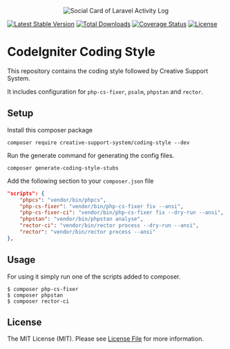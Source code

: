 
<p align="center"><img src="https://banners.beyondco.de/Coding%20Style.png?theme=light&packageManager=composer+require&packageName=creative-support-system%2Fcoding-style&pattern=architect&style=style_2&description=Coding+Style+for+CodeIgniter&md=1&showWatermark=0&fontSize=100px&images=https%3A%2F%2Fwww.php.net%2Fimages%2Flogos%2Fnew-php-logo.svg" alt="Social Card of Laravel Activity Log"></p>

[![Latest Stable Version](https://poser.pugx.org/creative-support-system/coding-style/v)](//packagist.org/packages/creative-support-system/coding-style)
[![Total Downloads](https://poser.pugx.org/creative-support-system/coding-style/downloads)](//packagist.org/packages/creative-support-system/coding-style)
[![Coverage Status](https://coveralls.io/repos/github/Creative-Support-System/coding-style/badge.svg?branch=main)](https://coveralls.io/github/Creative-Support-System/coding-style?branch=main)
[![License](https://poser.pugx.org/creative-support-system/coding-style/license)](//packagist.org/packages/creative-support-system/coding-style)

# CodeIgniter Coding Style

This repository contains the coding style followed by Creative Support System.

It includes configuration for `php-cs-fixer`, `psalm`, `phpstan` and `rector`.

## Setup
Install this composer package

```
composer require creative-support-system/coding-style --dev
```

Run the generate command for generating the config files.
```
composer generate-coding-style-stubs
```

Add the following section to your `composer.json` file
```json
"scripts": {
    "phpcs": "vendor/bin/phpcs",
    "php-cs-fixer": "vendor/bin/php-cs-fixer fix --ansi",
    "php-cs-fixer-ci": "vendor/bin/php-cs-fixer fix --dry-run --ansi",
    "phpstan": "vendor/bin/phpstan analyse",
    "rector-ci": "vendor/bin/rector process --dry-run --ansi",
    "rector": "vendor/bin/rector process --ansi"
},
```

## Usage

For using it simply run one of the scripts added to composer.
```
$ composer php-cs-fixer
$ composer phpstan
$ composer rector-ci
```

## License

The MIT License (MIT). Please see [License File](LICENSE.md) for more information.
